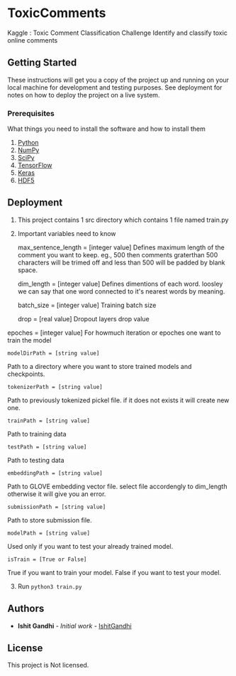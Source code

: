 # ToxicComments
Kaggle : Toxic Comment Classification Challenge Identify and classify toxic online comments

## Getting Started

These instructions will get you a copy of the project up and running on your local machine for development and testing purposes. See deployment for notes on how to deploy the project on a live system.

### Prerequisites

What things you need to install the software and how to install them
1. [Python](http://docs.python-guide.org/en/latest/starting/install3/linux/)
2. [NumPy](http://www.numpy.org/)
3. [SciPy](https://www.scipy.org/)
4. [TensorFlow](https://www.tensorflow.org/)
5. [Keras](https://keras.io/)
6. [HDF5](https://support.hdfgroup.org/HDF5/)



## Deployment

1. This project contains 1 src directory which contains 1 file named train.py

2. Important variables need to know

	max_sentence_length = [integer value] 
  Defines maximum length of the comment you want to keep. eg., 500 then comments graterthan 500 characters will be trimed off and less than 500 will be padded by blank space.
  
	dim_length = [integer value]
  Defines dimentions of each word. loosley we can say that one word connected to it's nearest words by meaning.
 
	batch_size = [integer value]
  Training batch size
  
	drop = [real value]
  Dropout layers drop value
  
  epoches = [integer value]
  For howmuch iteration or epoches one want to train the model
	
  
	modelDirPath = [string value]
  Path to a directory where you want to store trained models and checkpoints.
  
	tokenizerPath = [string value]
  Path to previously tokenized pickel file. if it does not exists it will create new one.
  
	trainPath = [string value]
  Path to training data
  
	testPath = [string value]
  Path to testing data
  
	embeddingPath = [string value]
  Path to GLOVE embedding vector file. select file accordengly to dim_length otherwise it will give you an error.
  
	submissionPath = [string value]
  Path to store submission file.

	modelPath = [string value]
  Used only if you want to test your already trained model.

	isTrain = [True or False]
  True if you want to train your model.
  False if you want to test your model.

3. Run `python3 train.py` 


## Authors

* **Ishit Gandhi** - *Initial work* - [IshitGandhi](https://github.com/itgandhi)


## License

This project is Not licensed.
